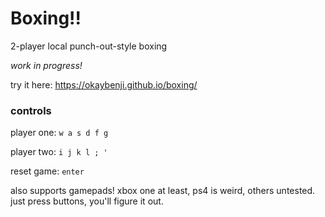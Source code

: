 # Boxing!!
2-player local punch-out-style boxing

*work in progress!*

try it here: https://okaybenji.github.io/boxing/

### controls

player one: `w a s d f g`

player two: `i j k l ; '`

reset game: `enter`

also supports gamepads! xbox one at least, ps4 is weird, others untested. just press buttons, you'll figure it out.
